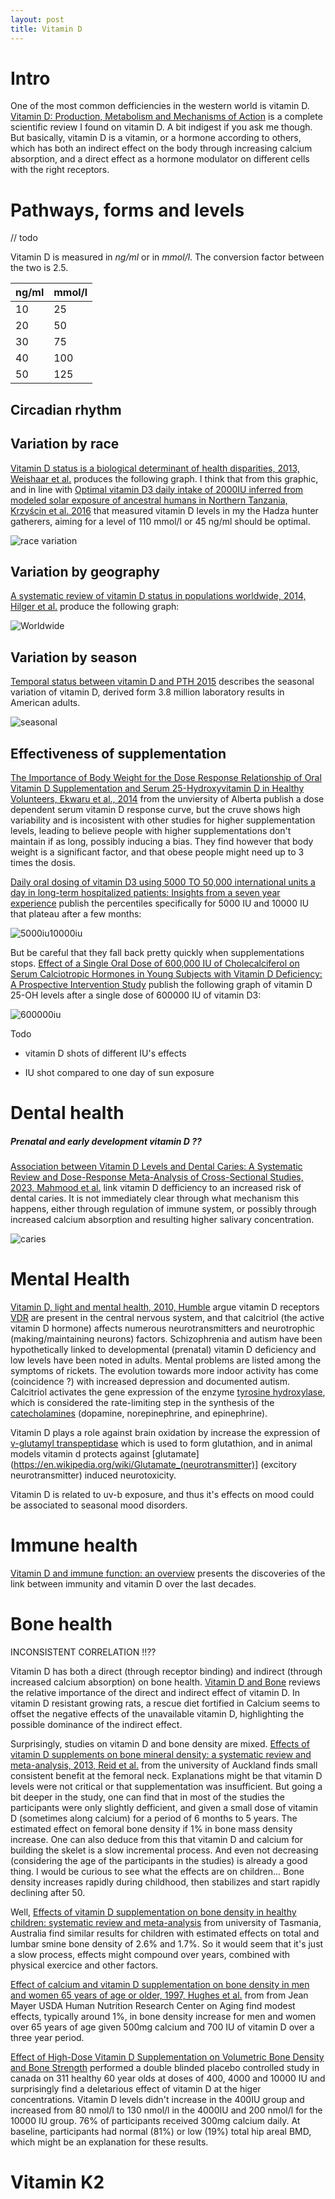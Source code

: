 ```yaml
---
layout: post
title: Vitamin D
---
```

# Intro

One of the most common defficiencies in the western world is vitamin D. [Vitamin D: Production, Metabolism and Mechanisms of Action]([https://www.ncbi.nlm.nih.gov/books/NBK278935/](https://www.ncbi.nlm.nih.gov/books/NBK278935/)) is a complete scientific review I found on vitamin D. A bit indigest if you ask me though. But basically, vitamin D is a vitamin, or a hormone according to others, which has both an indirect effect on the body through increasing calcium absorption, and a direct effect as a hormone modulator on different cells with the right receptors.

# Pathways, forms and levels

// todo


Vitamin D is measured in _ng/ml_ or in _mmol/l_. The conversion factor between the two is 2.5.

| ng/ml | mmol/l |
| ----- | ------ |
| 10 | 25 |
| 20 | 50 |
| 30 | 75 |
| 40 | 100 |
| 50 | 125 |

## Circadian rhythm

## Variation by race

[Vitamin D status is a biological determinant of health disparities, 2013, Weishaar et al.]([https://pubmed.ncbi.nlm.nih.gov/23415504/](https://pubmed.ncbi.nlm.nih.gov/23415504/)) produces the following graph. I think that from this graphic, and in line with [Optimal vitamin D3 daily intake of 2000IU inferred from modeled solar exposure of ancestral humans in Northern Tanzania, Krzyścin et al. 2016]([https://pubmed.ncbi.nlm.nih.gov/27043260/](https://pubmed.ncbi.nlm.nih.gov/27043260/)) that measured vitamin D levels in my the Hadza hunter gatherers, aiming for a level of 110 mmol/l or 45 ng/ml should be optimal.

![race variation](race_variation.png)

## Variation by geography

[A systematic review of vitamin D status in populations worldwide, 2014, Hilger et al.]([https://pubmed.ncbi.nlm.nih.gov/23930771/](https://pubmed.ncbi.nlm.nih.gov/23930771/)) produce the following graph:

![Worldwide](worldwide_vitaminD.png)

## Variation by season

[Temporal status between vitamin D and PTH 2015]([https://journals.plos.org/plosone/article/figure?id=10.1371/journal.pone.0118108.g001](https://journals.plos.org/plosone/article/figure?id=10.1371/journal.pone.0118108.g001)) describes the seasonal variation of vitamin D, derived form 3.8 million laboratory results in American adults.

![seasonal](seasonal_D.png)

## Effectiveness of supplementation

[The Importance of Body Weight for the Dose Response Relationship of Oral Vitamin D Supplementation and Serum 25-Hydroxyvitamin D in Healthy Volunteers, Ekwaru et al., 2014](https://www.researchgate.net/publication/267871645_The_Importance_of_Body_Weight_for_the_Dose_Response_Relationship_of_Oral_Vitamin_D_Supplementation_and_Serum_25-Hydroxyvitamin_D_in_Healthy_Volunteers) from the unviersity of Alberta publish a dose dependent serum vitamin D response curve, but the cruve shows high variability and is incosistent with other studies for higher supplementation levels, leading to believe people with higher supplementations don't maintain if as long, possibly inducing a bias. They find however that body weight is a significant factor, and that obese people might need up to 3 times the dosis.

[Daily oral dosing of vitamin D3 using 5000 TO 50,000 international units a day in long-term hospitalized patients: Insights from a seven year experience]([https://pubmed.ncbi.nlm.nih.gov/30611908/](https://pubmed.ncbi.nlm.nih.gov/30611908/)) publish the percentiles specifically for 5000 IU and 10000 IU that plateau after a few months:

![5000iu10000iu](5000_10000_vitamin_D.png)

But be careful that they fall back pretty quickly when supplementations stops. [Effect of a Single Oral Dose of 600,000 IU of Cholecalciferol on Serum Calciotropic Hormones in Young Subjects with Vitamin D Deficiency: A Prospective Intervention Study]([https://www.researchgate.net/publication/45365637_Effect_of_a_Single_Oral_Dose_of_600000_IU_of_Cholecalciferol_on_Serum_Calciotropic_Hormones_in_Young_Subjects_with_Vitamin_D_Deficiency_A_Prospective_Intervention_Study](https://www.researchgate.net/publication/45365637_Effect_of_a_Single_Oral_Dose_of_600000_IU_of_Cholecalciferol_on_Serum_Calciotropic_Hormones_in_Young_Subjects_with_Vitamin_D_Deficiency_A_Prospective_Intervention_Study)) publish the following graph of vitamin D 25-OH levels after a single dose of 600000 IU of vitamin D3:

![600000iu](600000_vitamin_D.png)

Todo

- vitamin D shots of different IU's effects

- IU shot compared to one day of sun exposure

# Dental health

##### Prenatal and early development vitamin D ??

[Association between Vitamin D Levels and Dental Caries: A Systematic Review and Dose-Response Meta-Analysis of Cross-Sectional Studies, 2023, Mahmood et al.](https://www.mdpi.com/2076-3417/13/17/9883) link vitamin D defficiency to an increased risk of dental caries. It is not immediately clear through what mechanism this happens, either through regulation of immune system, or possibly through increased calcium absorption and resulting higher salivary concentration.

![caries](caries.png)

# Mental Health

[Vitamin D, light and mental health, 2010, Humble](https://www.sciencedirect.com/science/article/abs/pii/S1011134410001879) argue vitamin D receptors [VDR]([https://en.wikipedia.org/wiki/Vitamin\_D\_receptor](https://en.wikipedia.org/wiki/Vitamin_D_receptor)) are present in the central nervous system, and that calcitriol (the active vitamin D hormone) affects numerous neurotransmitters and neurotrophic (making/maintaining neurons) factors. Schizophrenia and autism have been hypothetically linked to developmental (prenatal) vitamin D deficiency and low levels have been noted in adults. Mental problems are listed among the symptoms of rickets. The evolution towards more indoor activity has come (coincidence ?) with increased depression and documented autism. Calcitriol activates the gene expression of the enzyme [tyrosine hydroxylase](https://en.wikipedia.org/wiki/Tyrosine\_hydroxylase), which is considered the rate-limiting step in the synthesis of the [catecholamines](https://en.wikipedia.org/wiki/Catecholamine) (dopamine, norepinephrine, and epinephrine).

Vitamin D plays a role against brain oxidation by increase the expression of [γ-glutamyl transpeptidase](https://en.wikipedia.org/wiki/Gamma-glutamyltransferase) which is used to form glutathion, and in animal models vitamin d protects against [glutamate](https://en.wikipedia.org/wiki/Glutamate_(neurotransmitter)] (excitory neurotransmitter) induced neurotoxicity.

Vitamin D is related to uv-b exposure, and thus it's effects on mood could be associated to seasonal mood disorders.

# Immune health

[Vitamin D and immune function: an overview](https://www.cambridge.org/core/journals/proceedings-of-the-nutrition-society/article/vitamin-d-and-immune-function-an-overview/302152110AEE222430F44164E53FEA90) presents the discoveries of the link between immunity and vitamin D over the last decades.

# Bone health

INCONSISTENT CORRELATION !!??

Vitamin D has both a direct (through receptor binding) and indirect (through increased calcium absorption) on bone health. [Vitamin D and Bone]([https://www.ncbi.nlm.nih.gov/pmc/articles/PMC3688475/](https://www.ncbi.nlm.nih.gov/pmc/articles/PMC3688475/)) reviews the relative importance of the direct and indirect effect of vitamin D. In vitamin D resistant growing rats, a rescue diet fortified in Calcium seems to offset the negative effects of the unavailable vitamin D, highlighting the possible dominance of the indirect effect.

Surprisingly, studies on vitamin D and bone density are mixed. [Effects of vitamin D supplements on bone mineral density: a systematic review and meta-analysis, 2013, Reid et al.]([https://pubmed.ncbi.nlm.nih.gov/24119980/](https://pubmed.ncbi.nlm.nih.gov/24119980/)) from the university of Auckland finds small consistent benefit at the femoral neck. Explanations might be that vitamin D levels were not critical or that supplementation was insufficient. But going a bit deeper in the study, one can find that in most of the studies the participants were only slightly defficient, and given a small dose of vitamin D (sometimes along calcium) for a period of 6 months to 5 years. The estimated effect on femoral bone density if 1% in bone mass density increase. One can also deduce from this that vitamin D and calcium for building the skelet is a slow incremental process. And even not decreasing (considering the age of the participants in the studies) is already a good thing. I would be curious to see what the effects are on children... Bone density increases rapidly during childhood, then stabilizes and start rapidly declining after 50.

Well, [Effects of vitamin D supplementation on bone density in healthy children: systematic review and meta-analysis]([https://www.bmj.com/content/342/bmj.c7254.short](https://www.bmj.com/content/342/bmj.c7254.short)) from university of Tasmania, Australia find similar results for children with estimated effects on total and lumbar smine bone density of 2.6% and 1.7%. So it would seem that it's just a slow process, effects might compound over years, combined with physical exercice and other factors.

[Effect of calcium and vitamin D supplementation on bone density in men and women 65 years of age or older, 1997, Hughes et al.]([https://pubmed.ncbi.nlm.nih.gov/9278463/](https://pubmed.ncbi.nlm.nih.gov/9278463/)) from from Jean Mayer USDA Human Nutrition Research Center on Aging find modest effects, typically around 1%, in bone density increase for men and women over 65 years of age given 500mg calcium and 700 IU of vitamin D over a three year period.

[Effect of High-Dose Vitamin D Supplementation on Volumetric Bone Density and Bone Strength]([https://jamanetwork.com/journals/jama/article-abstract/2748796](https://jamanetwork.com/journals/jama/article-abstract/2748796)) performed a double blinded placebo controlled study in canada on 311 healthy 60 year olds at doses of 400, 4000 and 10000 IU and surprisingly find a deletarious effect of vitamin D at the higer concentrations. Vitamin D levels didn't increase in the 400IU group and increased from 80 nmol/l to 130 nmol/l in the 4000IU and 200 nmol/l for the 10000 IU group. 76% of participants received 300mg calcium daily. At baseline, participants had normal (81%) or low (19%) total hip areal BMD, which might be an explanation for these results.

#  Vitamin K2